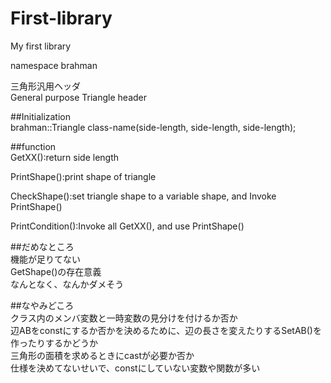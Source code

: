 # First-library
My first library

namespace brahman<br>

三角形汎用ヘッダ<br>
General purpose Triangle header<br>

##Initialization<br>
brahman::Triangle<typename> class-name(side-length, side-length, side-length);<br>

##function<br>
GetXX():return side length<br>

PrintShape():print shape of triangle<br>

CheckShape():set triangle shape to a variable shape, and Invoke PrintShape()<br>

PrintCondition():Invoke all GetXX(), and use PrintShape()<br>

##だめなところ<br>
機能が足りてない<br>
GetShape()の存在意義<br>
なんとなく、なんかダメそう<br>

##なやみどころ<br>
クラス内のメンバ変数と一時変数の見分けを付けるか否か<br>
辺ABをconstにするか否かを決めるために、辺の長さを変えたりするSetAB()を作ったりするかどうか<br>
三角形の面積を求めるときにcastが必要か否か<br>
仕様を決めてないせいで、constにしていない変数や関数が多い<br>
